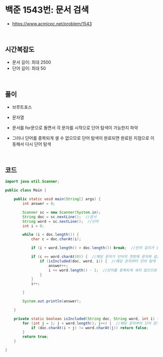 # 백준 1543번: 문서 검색
* https://www.acmicpc.net/problem/1543

<br>

## 시간복잡도
* 문서 길이: 최대 2500
* 단어 길이: 최대 50

<br>

## 풀이
* 브루트포스
* 문자열

* 문서를 for문으로 돌면서 각 문자를 시작으로 단어 탐색이 가능한지 파악
* 그러나 단어를 중복되게 셀 수 없으므로 단어 탐색이 완료되면 완료된 지점으로 이동해서 다시 단어 탐색

<br> 

## 코드

```java
import java.util.Scanner;

public class Main {

    public static void main(String[] args) {
        int answer = 0;

        Scanner sc = new Scanner(System.in);
        String doc = sc.nextLine();  //문서
        String word = sc.nextLine();  //단어
        int i = 0;

        while (i < doc.length()) {
            char c = doc.charAt(i);

            if (i + word.length() > doc.length()) break;  //단어 길이가 남은 문서 길이보다 긴 경우 탐색이 의미 없으므로 종료

            if (c == word.charAt(0)) {  //해당 문자가 단어의 첫번재 문자와 같은 경우
                if (isIncluded(doc, word, i)) {  //해당 문자부터 단어 탐색
                    answer++;
                    i += word.length() - 1;  //단어를 중복되게 세지 않으므로 단어 탐색이 완료되면 그 완료된 지점으로 이동해서 다시 탐색
                }
            }
            i++;  

        }

        System.out.println(answer);

    }

    private static boolean isIncluded(String doc, String word, int i) {
        for (int j = 1; j < word.length(); j++) {  //해당 문자부터 단어 문자 끝까지 검색
            if (doc.charAt(i + j) != word.charAt(j)) return false;
        }
        return true;
    }

}
```
